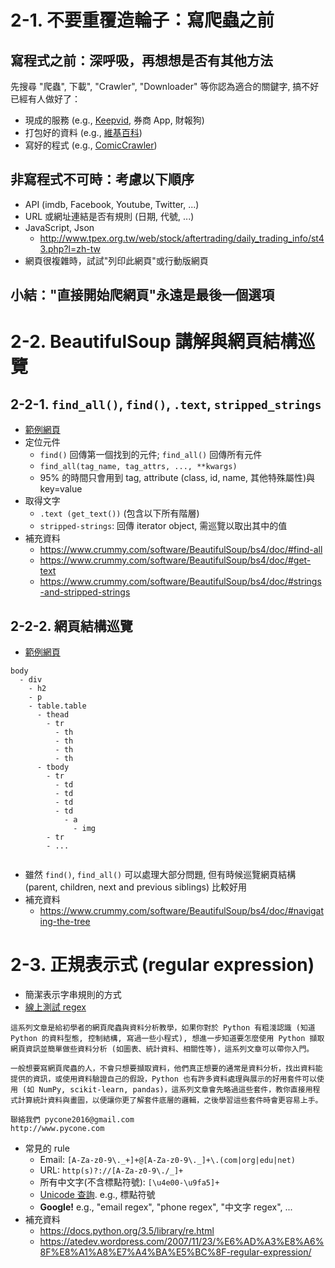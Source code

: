 # 2-1. 不要重覆造輪子：寫爬蟲之前

## 寫程式之前：深呼吸，再想想是否有其他方法

先搜尋 "爬蟲", 下載", "Crawler", "Downloader" 等你認為適合的關鍵字, 搞不好已經有人做好了：

* 現成的服務 (e.g., [Keepvid](http://keepvid.com/), 券商 App, 財報狗)
* 打包好的資料 (e.g., [維基百科](https://zh.wikipedia.org/wiki/Wikipedia:%E6%95%B0%E6%8D%AE%E5%BA%93%E4%B8%8B%E8%BD%BD))
* 寫好的程式 (e.g., [ComicCrawler](https://github.com/eight04/ComicCrawler))

## 非寫程式不可時：考慮以下順序

* API (imdb, Facebook, Youtube, Twitter, ...)
* URL 或網址連結是否有規則 (日期, 代號, ...)
* JavaScript, Json
    * http://www.tpex.org.tw/web/stock/aftertrading/daily_trading_info/st43.php?l=zh-tw
* 網頁很複雜時，試試"列印此網頁"或行動版網頁

## 小結："直接開始爬網頁"永遠是最後一個選項

# 2-2. BeautifulSoup 講解與網頁結構巡覽

## 2-2-1. `find_all()`, `find()`, `.text`, `stripped_strings`

* [範例網頁](http://blog.castman.net/web-crawler-tutorial/ch2/blog/blog.html)
* 定位元件
    * `find()` 回傳第一個找到的元件; `find_all()` 回傳所有元件
    * `find_all(tag_name, tag_attrs, ..., **kwargs)`
    * 95% 的時間只會用到 tag, attribute (class, id, name, 其他特殊屬性)與 key=value
* 取得文字
    * `.text (get_text())` (包含以下所有階層)
    * `stripped-strings`: 回傳 iterator object, 需巡覽以取出其中的值
* 補充資料
    * https://www.crummy.com/software/BeautifulSoup/bs4/doc/#find-all
    * https://www.crummy.com/software/BeautifulSoup/bs4/doc/#get-text
    * https://www.crummy.com/software/BeautifulSoup/bs4/doc/#strings-and-stripped-strings

## 2-2-2. 網頁結構巡覽

* [範例網頁](http://blog.castman.net/web-crawler-tutorial/ch2/table/table.html)

```
body
  - div
    - h2
    - p
    - table.table
      - thead
        - tr
          - th
          - th
          - th
          - th
      - tbody
        - tr
          - td
          - td
          - td
          - td
            - a
              - img
        - tr
        - ...
        
```

* 雖然 `find()`, `find_all()` 可以處理大部分問題, 但有時候巡覽網頁結構 (parent, children, next and previous siblings) 比較好用
* 補充資料 
    * https://www.crummy.com/software/BeautifulSoup/bs4/doc/#navigating-the-tree

# 2-3. 正規表示式 (regular expression)

* 簡潔表示字串規則的方式
* [線上測試 regex](http://www.regexpal.com/)

```
這系列文章是給初學者的網頁爬蟲與資料分析教學，如果你對於 Python 有粗淺認識 (知道 Python 的資料型態, 控制結構, 寫過一些小程式), 想進一步知道要怎麼使用 Python 擷取網頁資訊並簡單做些資料分析 (如圖表、統計資料、相關性等)，這系列文章可以帶你入門。

一般想要寫網頁爬蟲的人，不會只想要擷取資料，他們真正想要的通常是資料分析，找出資料能提供的資訊，或使用資料驗證自己的假設，Python 也有許多資料處理與展示的好用套件可以使用 (如 NumPy, scikit-learn, pandas)，這系列文章會先略過這些套件，教你直接用程式計算統計資料與畫圖，以便讓你更了解套件底層的邏輯，之後學習這些套件時會更容易上手。 

聯絡我們 pycone2016@gmail.com
http://www.pycone.com
```

* 常見的 rule
    * Email:	`[A-Za-z0-9\._+]+@[A-Za-z0-9\._]+\.(com|org|edu|net)`
    * URL:	`http(s)?://[A-Za-z0-9\./_]+`
    * 所有中文字(不含標點符號): `[\u4e00-\u9fa5]+`
    * [Unicode 查詢](http://unicodelookup.com). e.g., 標點符號
    * **Google!** e.g., "email regex", "phone regex", "中文字 regex", ...
* 補充資料
    * https://docs.python.org/3.5/library/re.html
    * https://atedev.wordpress.com/2007/11/23/%E6%AD%A3%E8%A6%8F%E8%A1%A8%E7%A4%BA%E5%BC%8F-regular-expression/
